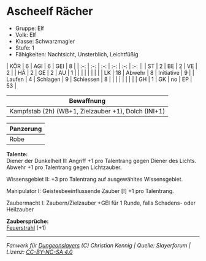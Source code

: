 # Ascheelf Rächer  
- Gruppe: Elf  
- Volk: Elf  
- Klasse: Schwarzmagier  
- Stufe: 1  
- Fähigkeiten: Nachtsicht, Unsterblich, Leichtfüßig  


| KÖR    | 6  | AGI      | 6  | GEI        | 8  |
| :-: | :-: | :-: | :-: | :-: | :-: ||
| ST     | 2  | BE       | 2  | VE         | 2  |
| HÄ     | 2  | GE       | 2  | AU         | 1  |
|        |    |          |    |            |    |
| LK     | 18 | Abwehr   | 8  | Initiative | 9  |
| Laufen | 4  | Schlagen | 9  | Schiessen  | 8  |
|        |    |          |    |            |    |
| GH     | 1  | GK       | no | EP         | 53 |


| Bewaffnung |
| --- |
| Kampfstab (2h) (WB+1, Zielzauber +1), Dolch (INI+1) |


| Panzerung |
| --- |
| Robe |


**Talente:**  
Diener der Dunkelheit II: Angriff +1 pro Talentrang gegen Diener des Lichts. Abwehr +1 pro Talentrang gegen Lichtzauber.

Wissensgebiet II: +3 pro Talentrang auf ausgewähltes Wissensgebiet.

Manipulator I: Geistesbeeinflussende Zauber [!] +1 pro Talentrang.

Zaubermacht I: Zaubern/Zielzauber +GEI für 1 Runde, falls Schadens- oder Heilzauber


**Zaubersprüche:**  
[Feuerstrahl](/grw/zauber/feuerstrahl.md) (+1)




___
*Fanwerk für [Dungeonslayers](https://www.dungeonslayers.net/) (C) Christian Kennig | Quelle: Slayerforum | Lizenz: [CC-BY-NC-SA 4.0](https://creativecommons.org/licenses/by-nc-sa/4.0/deed.de)*